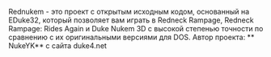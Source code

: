 Rednukem - это проект с открытым исходным кодом, основанный на EDuke32, который позволяет вам играть в Redneck Rampage, Redneck Rampage: Rides Again и Duke Nukem 3D с высокой степенью точности по сравнению с их оригинальными версиями для DOS. Автор проекта: ** NukeYK** с сайта duke4.net